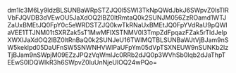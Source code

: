 dm1lc3M6Ly9ldzBLSUNBaWRpSTZJQ0l5SWl3TkNpQWdJbkJ6SWpvZ0lsTlRVbFJQVDB3dVEwOU5JaXdOQ2lBZ0ltRmtaQ0k2SUNJM056ZzROamd1WTJZaUxBMEtJQ0FpY0c5eWRDSTZJQ0kwTkRNaUxBMEtJQ0FpYVdRaU9pQWlaVEE1TTJNM01tSXRZak5sT1MwMFlXSTNMV0l3TmpZdFpqazFZak5rTldJelpXWXlJaXdOQ2lBZ0ltRnBaQ0k2SUNJeU16TWlMQTBLSUNBaWJtVjBJam9nSW5keklpd05DaUFnSW5SNWNHVWlPaUFpYm05dVpTSXNEUW9nSUNKb2IzTjBJam9nSWpjM09EZzJPQzVqWmlJc0RRb2dJQ0p3WVhSb0lqb2dJaThpTEEwS0lDQWlkR3h6SWpvZ0luUnNjeUlOQ24wPQo=
